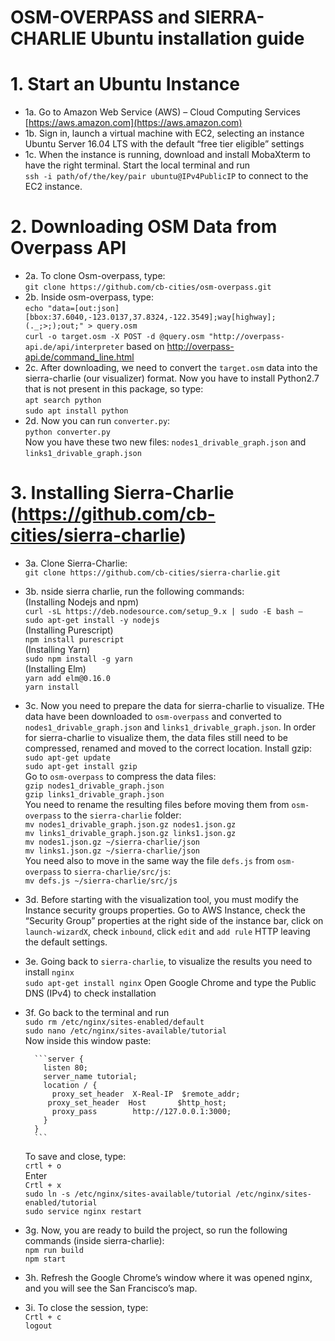 OSM-OVERPASS and SIERRA-CHARLIE Ubuntu installation guide
========

# 1. Start an Ubuntu Instance
- 1a.	Go to Amazon Web Service (AWS) – Cloud Computing Services
[https://aws.amazon.com](https://aws.amazon.com)
- 1b.	Sign in, launch a virtual machine with EC2, selecting an instance Ubuntu Server 16.04 LTS with the default “free tier eligible” settings 
- 1c.	When the instance is running, download and install MobaXterm to have the right terminal. Start the local terminal and run  
`ssh -i path/of/the/key/pair ubuntu@IPv4PublicIP`
to connect to the EC2 instance.

# 2. Downloading OSM Data from Overpass API
- 2a.	To clone Osm-overpass, type:  
`git clone https://github.com/cb-cities/osm-overpass.git`
- 2b. Inside osm-overpass, type:  
`echo "data=[out:json][bbox:37.6040,-123.0137,37.8324,-122.3549];way[highway];(._;>;);out;" > query.osm`  
`curl -o target.osm -X POST -d @query.osm "http://overpass-api.de/api/interpreter` based on http://overpass-api.de/command_line.html
- 2c. After downloading, we need to convert the `target.osm` data into the sierra-charlie (our visualizer) format. Now you have to install Python2.7 that is not present in this package, so type:  
`apt search python`  
`sudo apt install python`  
- 2d. Now you can run `converter.py`:  
`python converter.py`			
Now you have these two new files: `nodes1_drivable_graph.json` and `links1_drivable_graph.json`

# 3. Installing Sierra-Charlie (https://github.com/cb-cities/sierra-charlie)
- 3a.	Clone Sierra-Charlie:  
`git clone https://github.com/cb-cities/sierra-charlie.git`
- 3b. nside sierra charlie, run the following commands:  
		(Installing Nodejs and npm)  
`curl -sL https://deb.nodesource.com/setup_9.x | sudo -E bash –`  
`sudo apt-get install -y nodejs`  
		(Installing Purescript)  
`npm install purescript`  
    (Installing Yarn)  
`sudo npm install -g yarn`  
		(Installing Elm)  
`yarn add elm@0.16.0`  
`yarn install`  
- 3c. Now you need to prepare the data for sierra-charlie to visualize. THe data have been downloaded to `osm-overpass` and converted to `nodes1_drivable_graph.json` and `links1_drivable_graph.json`. In order for sierra-charlie to visualize them, the data files still need to be compressed, renamed and moved to the correct location.
Install gzip:  
`sudo apt-get update`  
`sudo apt-get install gzip`  
Go to `osm-overpass` to compress the data files:  
`gzip nodes1_drivable_graph.json`  
`gzip links1_drivable_graph.json`  
You need to rename the resulting files before moving them from `osm-overpass` to the `sierra-charlie` folder:  
`mv nodes1_drivable_graph.json.gz nodes1.json.gz`  
`mv links1_drivable_graph.json.gz links1.json.gz`  
`mv nodes1.json.gz ~/sierra-charlie/json`  
`mv links1.json.gz ~/sierra-charlie/json`  
You need also to move in the same way the file `defs.js` from `osm-overpass` to `sierra-charlie/src/js`:  
`mv defs.js ~/sierra-charlie/src/js`
- 3d.	Before starting with the visualization tool, you must modify the Instance security groups properties. Go to AWS Instance, check the “Security Group” properties at the right side of the instance bar, click on `launch-wizardX`, check `inbound`, click `edit` and `add rule` HTTP leaving the default settings.
- 3e.	Going back to `sierra-charlie`, to visualize the results you need to install `nginx`  
`sudo apt-get install nginx`
Open Google Chrome and type the Public DNS (IPv4) to check installation
- 3f. Go back to the terminal and run  
`sudo rm /etc/nginx/sites-enabled/default`  
`sudo nano /etc/nginx/sites-available/tutorial`  
Now inside this window paste:  

        ```server {
          listen 80;
          server_name tutorial;
          location / {
            proxy_set_header  X-Real-IP  $remote_addr;
           proxy_set_header  Host       $http_host;
            proxy_pass        http://127.0.0.1:3000;
          }
        }
        ```  

  To save and close, type:  
  `crtl + o`  
  Enter  
  `Crtl + x`  
  `sudo ln -s /etc/nginx/sites-available/tutorial /etc/nginx/sites-enabled/tutorial`  
  `sudo service nginx restart`  
- 3g. Now, you are ready to build the project, so run the following commands (inside sierra-charlie):  
`npm run build`  
`npm start`  
- 3h. Refresh the Google Chrome’s window where it was opened nginx, and you will see the San Francisco’s map.
- 3i. To close the session, type:  
`Crtl + c`  
`logout`



